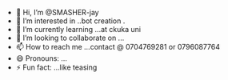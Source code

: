 - 👋 Hi, I’m @SMASHER-jay
- 👀 I’m interested in ..bot creation .
- 🌱 I’m currently learning ...at ckuka uni
- 💞️ I’m looking to collaborate on ...
- 📫 How to reach me ...contact @ 0704769281 or 0796087764
- 😄 Pronouns: ...
- ⚡ Fun fact: ...like teasing

<!---
SMASHER-jay/SMASHER-jay is a ✨ special ✨ repository because its `README.md` (this file) appears on your GitHub profile.
You can click the Preview link to take a look at your changes.
--->
